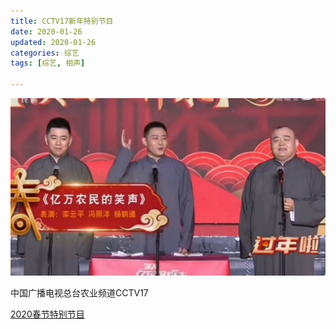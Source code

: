 ```yaml
---
title: CCTV17新年特别节目
date: 2020-01-26
updated: 2020-01-26
categories: 综艺
tags: [综艺, 相声]

---
```


![](https://raw.githubusercontent.com/rhenginium/image/main/Screenshot_20210324_232305_com.sina.weibo_edit_69.jpg)

中国广播电视总台农业频道CCTV17

[2020春节特别节目](https://m.weibo.cn/6574451359/4465103724554755 )